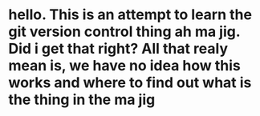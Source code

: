 # hello. This is an attempt to learn the git version control thing ah ma jig. Did i get that right? All that realy mean is, we have no idea how this works and where to find out what is the thing in the ma jig
